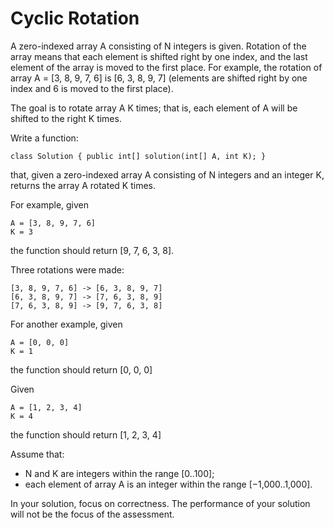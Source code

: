 # Cyclic Rotation

A zero-indexed array A consisting of N integers is given. Rotation of the array means that each element is shifted right by one index, and the last element of the array is moved to the first place. For example, the rotation of array A = [3, 8, 9, 7, 6] is [6, 3, 8, 9, 7] (elements are shifted right by one index and 6 is moved to the first place).

The goal is to rotate array A K times; that is, each element of A will be shifted to the right K times.

Write a function:

```class Solution { public int[] solution(int[] A, int K); }```

that, given a zero-indexed array A consisting of N integers and an integer K, returns the array A rotated K times.

For example, given

    A = [3, 8, 9, 7, 6]
    K = 3
    
the function should return [9, 7, 6, 3, 8]. 

Three rotations were made:

    [3, 8, 9, 7, 6] -> [6, 3, 8, 9, 7]
    [6, 3, 8, 9, 7] -> [7, 6, 3, 8, 9]
    [7, 6, 3, 8, 9] -> [9, 7, 6, 3, 8]

For another example, given
    
    A = [0, 0, 0]
    K = 1

the function should return [0, 0, 0]

Given
    
    A = [1, 2, 3, 4]
    K = 4

the function should return [1, 2, 3, 4]

Assume that:
* N and K are integers within the range [0..100];
* each element of array A is an integer within the range [−1,000..1,000].

In your solution, focus on correctness. The performance of your solution will not be the focus of the assessment.
